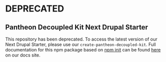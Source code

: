 # DEPRECATED

## Pantheon Decoupled Kit Next Drupal Starter

This repository has been deprecated. To access the latest version of our Next
Drupal Starter, please use our `create-pantheon-decoupled-kit`. Full
documentation for this npm package based on
[npm init](https://docs.npmjs.com/cli/v8/commands/npm-init) can be found
[here](https://live-decoupled-kit-docs-canary.appa.pantheon.site/docs/frontend-starters/using-the-cli)
on our docs site.
